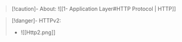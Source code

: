 >[!caution]- About:
> ![[1- Application Layer#HTTP Protocol | HTTP]]

>[!danger]- HTTPv2:
>- ![[Http2.png]]
